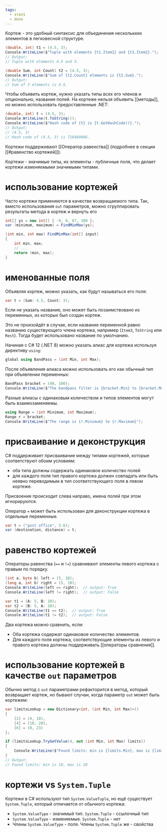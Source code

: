 ```yaml
---
tags:
  - этап1
  - done
---
```

Кортеж - это удобный синтаксис для объединения несколькких элементов в легковесной структуре.

```csharp
(double, int) t1 = (4.5, 3);
Console.WriteLine($"Tuple with elements {t1.Item1} and {t1.Item2}.");
// Output:
// Tuple with elements 4.5 and 3.

(double Sum, int Count) t2 = (4.5, 3);
Console.WriteLine($"Sum of {t2.Count} elements is {t2.Sum}.");
// Output:
// Sum of 3 elements is 4.5.
```

Чтобы объявить кортеж, нужно указать типы всех его членов и опционально, названия полей. На кортеже нельзя объявить [[методы]], но можно использовать предоставленные .NET:

```csharp
(double, int) t = (4.5, 3);
Console.WriteLine(t.ToString());
Console.WriteLine($"Hash code of {t} is {t.GetHashCode()}.");
// Output:
// (4.5, 3)
// Hash code of (4.5, 3) is 718460086.
```

Кортежи поддерживают [[Оператор равенства]] (подробнее в секции [[#равенство кортежей]]).

Кортежи - значимые типы, их элементы - публичные поля, что делает кортежи *изменяемыми* значимыми типами.

# использование кортежей

Часто кортежи применяются в качестве возвращаемого типа. Так, вместо использования `out` параметров, можно сгруппировать результаты метода в кортеж и вернуть его

```csharp
int[] ys = new int[] { -9, 0, 67, 100 };
var (minimum, maximum) = FindMinMax(ys);

(int min, int max) FindMinMax(int[] input)
{
	int min, max;
	// ...
	return (min, max);
}
```

# именованные поля

Объявляя кортеж, можно указать, как будут называться его поля:

```csharp
var t = (Sum: 4.5, Count: 3);
```

Если не указать название, оно может быть позаимствовано из переменных, из которых был создан кортеж.

Это не произойдёт в случае, если название переменной равно названию существующего члена кортежа, например (`Item3`, `ToString` или `Rest`). Тогда будет использовано название по умолчанию.

Начиная с C# 12 (.NET 8) можно указать алиас для кортежа используя директиву `using`:

```csharp
global using BandPass = (int Min, int Max);
```

После объявления алиаса можно использовать его как обычный тип при объявлении переменных:

```csharp
BandPass bracket = (40, 100);
Console.WriteLine($"The bandpass filter is {bracket.Min} to {bracket.Max}");
```

Разные алиасы с одинаковым количеством и типов элементов могут быть взаимозаменяемы. 

```csharp
using Range = (int Minimum, int Maximum);
Range r = bracket;
Console.WriteLine($"The range is {r.Minimum} to {r.Maximum}");
```
# присваивание и деконструкция

C# поддерживает присваивание между типами кортежей, которые соответствуют обоим условиям:

- оба типа должны содержать одинаковое количество полей
- для каждого поля тип правого кортежа должен совпадать или быть неявно переводимым в тип соответствующего поля в левом кортеже.

Присвоение происходит слева направо, имена полей при этом игнорируются.

Оператор `=` может быть использован для деконструкции кортежа в отдельные переменные.

```cs
var t = ("post office", 3.6);
var (destination, distance) = t;
```

# равенство кортежей

Операторы равенства (`==` и `!=`) сравнивают элементы левого кортежа с правым по порядку.

```csharp
(int a, byte b) left = (5, 10);
(long a, int b) right = (5, 10);
Console.WriteLine(left == right);  // output: True
Console.WriteLine(left != right);  // output: False

var t1 = (A: 5, B: 10);
var t2 = (B: 5, A: 10);
Console.WriteLine(t1 == t2);  // output: True
Console.WriteLine(t1 != t2);  // output: False
```

Два кортежа можно сравнить, если:

- Оба кортежа содержат одинаковое количество элементов.
- Для каждого поля кортежа, соответствующие элементы из левого и правого кортежа должны поддерживать [[операторы сравнения]].

# использование кортежей в качестве `out` параметров

Обычно метод с `out` параметрами рефакторится в метод, который возвращает кортеж, но бывают случаи, когда параметр `out` может быть кортежем:

```csharp
var limitsLookup = new Dictionary<int, (int Min, int Max)>()
{
    [2] = (4, 10),
    [4] = (10, 20),
    [6] = (0, 23)
};

if (limitsLookup.TryGetValue(4, out (int Min, int Max) limits))
{
    Console.WriteLine($"Found limits: min is {limits.Min}, max is {limits.Max}");
}
// Output:
// Found limits: min is 10, max is 20
```

# кортежи vs `System.Tuple`

Кортежи в C# используют тип `System.ValueTuple`, но ещё существует `System.Tuple`, который отличается от обычного кортежа:

- `System.ValueType` - значимый тип. `System.Tuple` - ссылочный тип
- `System.ValueType` - изменяемые. `System.Tuple` - нет
- Члены `System.ValueType` - поля. Члены `System.Tuple` же - свойства
